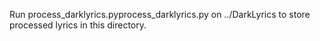 Run process_darklyrics.pyprocess_darklyrics.py on ../DarkLyrics to store processed lyrics in this
directory.
